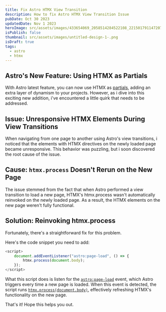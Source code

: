 ```yaml
---
title: Fix Astro HTMX View Transition
description: How to fix Astro HTMX View Transition Issue
pubDate: Oct 30 2023
updatedDate: Nov 1 2023
heroImage: src/assets/images/433654069_2058514284522108_2215017911472078684_n.jpg
isPublish: false
thumbnail: src/assets/images/untitled-design-1-.png
isDraft: true
tags:
  - astro
  - htmx
---
```

## Astro's New Feature: Using HTMX as Partials

With Astro latest feature, you can now use HTMX as [partials](https://docs.astro.build/en/core-concepts/astro-pages/#page-partials), adding an extra layer of dynamism to your projects. However, as i dive into this exciting new addition, i've encountered a little quirk that needs to be addressed.

## Issue: Unresponsive HTMX Elements During View Transitions

When navigating from one page to another using Astro's view transitions, i noticed that the elements with HTMX directives on the newly loaded page became unresponsive. This behavior was puzzling, but i soon discovered the root cause of the issue.

## Cause: `htmx.process` Doesn't Rerun on the New Page

The issue stemmed from the fact that when Astro performed a view transition to load a new page, HTMX's htmx.process wasn't automatically reinvoked on the newly loaded page. As a result, the HTMX elements on the new page weren't fully functional.

## Solution: Reinvoking htmx.process

Fortunately, there's a straightforward fix for this problem. 

Here's the code snippet you need to add:

```js
<script>
    document.addEventListener("astro:page-load", () => {
        htmx.process(document.body);
    });
</script>
```

What this script does is listen for the [`astro:page-load`](https://docs.astro.build/en/guides/view-transitions/#astropage-load) event, which Astro triggers every time a new page is loaded. When this event is detected, the script runs [`htmx.process(document.body)`](https://htmx.org/api/#process), effectively refreshing HTMX's functionality on the new page.

That's it! Hope this helps you out.
